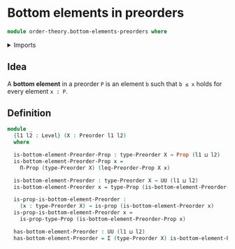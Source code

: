 # Bottom elements in preorders

```agda
module order-theory.bottom-elements-preorders where
```

<details><summary>Imports</summary>

```agda
open import foundation.dependent-pair-types
open import foundation.propositions
open import foundation.universe-levels

open import order-theory.preorders
```

</details>

## Idea

A **bottom element** in a preorder `P` is an element `b` such that `b ≤ x` holds
for every element `x : P`.

## Definition

```agda
module _
  {l1 l2 : Level} (X : Preorder l1 l2)
  where

  is-bottom-element-Preorder-Prop : type-Preorder X → Prop (l1 ⊔ l2)
  is-bottom-element-Preorder-Prop x =
    Π-Prop (type-Preorder X) (leq-Preorder-Prop X x)

  is-bottom-element-Preorder : type-Preorder X → UU (l1 ⊔ l2)
  is-bottom-element-Preorder x = type-Prop (is-bottom-element-Preorder-Prop x)

  is-prop-is-bottom-element-Preorder :
    (x : type-Preorder X) → is-prop (is-bottom-element-Preorder x)
  is-prop-is-bottom-element-Preorder x =
    is-prop-type-Prop (is-bottom-element-Preorder-Prop x)

  has-bottom-element-Preorder : UU (l1 ⊔ l2)
  has-bottom-element-Preorder = Σ (type-Preorder X) is-bottom-element-Preorder
```
